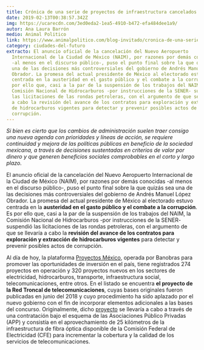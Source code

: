 ```yaml
---
title: Crónica de una serie de proyectos de infraestructura cancelados
date: 2019-02-13T00:38:57.342Z
img: https://ucarecdn.com/3ed0eda2-1ea5-4910-b472-efa484dee1a9/
autor: Ana Laura Barrón
medio: Animal Politico
link: https://www.animalpolitico.com/blog-invitado/cronica-de-una-serie-de-proyectos-de-infraestructura-cancelados/
category: ciudades-del-futuro
extracto: El anuncio oficial de la cancelación del Nuevo Aeropuerto
  Internacional de la Ciudad de México (NAIM), por razones por demás conocidas
  -al menos en el discurso público-, puso el punto final sobre la que quizás sea
  una de las decisiones más controversiales del gobierno de Andrés Manuel López
  Obrador. La promesa del actual presidente de México al electorado estuvo
  centrada en la austeridad en el gasto público y el combate a la corrupción. Es
  por ello que, casi a la par de la suspensión de los trabajos del NAIM, la
  Comisión Nacional de Hidrocarburos -por instrucciones de la SENER- suspendió
  las licitaciones de las rondas petroleras, con el argumento de que se llevaría
  a cabo la revisión del avance de los contratos para exploración y extracción
  de hidrocarburos vigentes para detectar y prevenir posibles actos de
  corrupción.
---
```

*Si bien es cierto que los cambios de administración suelen traer consigo una nueva agenda con prioridades y líneas de acción, se requiere continuidad y mejora de las políticas públicas en beneficio de la sociedad mexicana, a través de decisiones sustentadas en criterios de valor por dinero y que generen beneficios sociales comprobables en el corto y largo plazo.*

El anuncio oficial de la cancelación del Nuevo Aeropuerto Internacional de la Ciudad de México (NAIM), por razones por demás conocidas -al menos en el discurso público-, puso el punto final sobre la que quizás sea una de las decisiones más controversiales del gobierno de Andrés Manuel López Obrador. La promesa del actual presidente de México al electorado estuvo centrada en la **austeridad en el gasto público y el combate a la corrupción**. Es por ello que, casi a la par de la suspensión de los trabajos del NAIM, la Comisión Nacional de Hidrocarburos -por instrucciones de la SENER- suspendió las licitaciones de las rondas petroleras, con el argumento de que se llevaría a cabo la **revisión del avance de los contratos para exploración y extracción de hidrocarburos vigentes** para detectar y prevenir posibles actos de corrupción.

Al día de hoy, la plataforma [Proyectos México](https://www.proyectosmexico.gob.mx/), operada por Banobras para promover las oportunidades de inversión en el país, tiene registrados 274 proyectos en operación y 320 proyectos nuevos en los sectores de electricidad, hidrocarburos, transporte, infraestructura social, telecomunicaciones, entre otros. En el listado se encuentra **el proyecto de la Red Troncal de telecomunicaciones**, cuyas bases originales fueron publicadas en junio del 2018 y cuyo procedimiento ha sido aplazado por el nuevo gobierno con el fin de incorporar elementos adicionales a las bases del concurso. Originalmente, dicho [proyecto](https://www.proyectosmexico.gob.mx/proyecto_inversion/602-telecomm-red-troncal/) se llevaría a cabo a través de una contratación bajo el esquema de las Asociaciones Público Privadas (APP) y consistía en el aprovechamiento de 25 kilómetros de la infraestructura de fibra óptica disponible de la Comisión Federal de Electricidad (CFE) para incrementar la cobertura y la calidad de los servicios de telecomunicaciones.